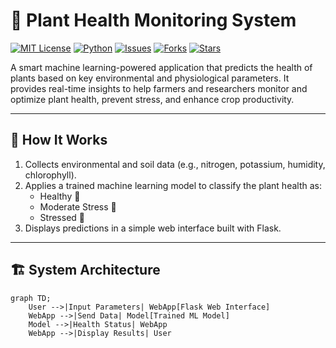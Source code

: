 # 🌿 Plant Health Monitoring System

[![MIT License](https://img.shields.io/badge/License-MIT-green.svg)](LICENSE)
[![Python](https://img.shields.io/badge/Python-3.8%2B-blue.svg)](https://www.python.org/)
[![Issues](https://img.shields.io/github/issues/LakshTrivedi/Plant-Health-Monitoring)](https://github.com/LakshTrivedi/Plant-Health-Monitoring/issues)
[![Forks](https://img.shields.io/github/forks/LakshTrivedi/Plant-Health-Monitoring)](https://github.com/LakshTrivedi/Plant-Health-Monitoring/network/members)
[![Stars](https://img.shields.io/github/stars/LakshTrivedi/Plant-Health-Monitoring)](https://github.com/LakshTrivedi/Plant-Health-Monitoring/stargazers)

A smart machine learning-powered application that predicts the health of plants based on key environmental and physiological parameters. It provides real-time insights to help farmers and researchers monitor and optimize plant health, prevent stress, and enhance crop productivity.

---

## 🧠 How It Works

1. Collects environmental and soil data (e.g., nitrogen, potassium, humidity, chlorophyll).
2. Applies a trained machine learning model to classify the plant health as:
   - Healthy 🌱
   - Moderate Stress 🌾
   - Stressed 🥀
3. Displays predictions in a simple web interface built with Flask.

---

## 🏗️ System Architecture

```mermaid
graph TD;
    User -->|Input Parameters| WebApp[Flask Web Interface]
    WebApp -->|Send Data| Model[Trained ML Model]
    Model -->|Health Status| WebApp
    WebApp -->|Display Results| User
